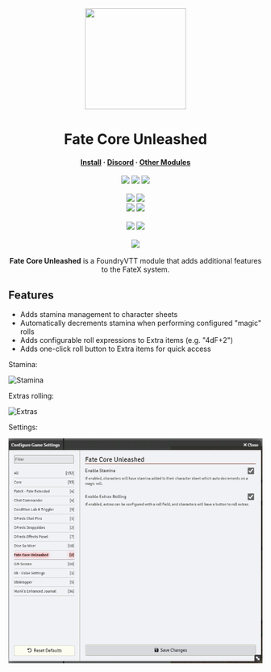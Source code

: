 <div align="center">
  <img src="https://i.imgur.com/gOZy3Jf.png" width="200" height="200"/>
</div>
<h1 align="center">Fate Core Unleashed</h1>

<h4 align="center">
  <a href="https://foundryvtt.com/packages/fate-core-unleashed">Install</a>
  ·
  <a href="https://discord.gg/Wq8AEV9bWb">Discord</a>
  ·
  <a href="https://dfreds-modules.com">Other Modules</a>
</h4>

<p align="center">
    <a href="https://github.com/DFreds/fate-core-unleashed/pulse"><img src="https://img.shields.io/github/last-commit/DFreds/fate-core-unleashed?style=for-the-badge&logo=github&color=7dc4e4&logoColor=D9E0EE&labelColor=302D41"/></a>
    <a href="https://github.com/DFreds/fate-core-unleashed/releases/latest"><img src="https://img.shields.io/github/v/release/DFreds/fate-core-unleashed?style=for-the-badge&logo=gitbook&color=8bd5ca&logoColor=D9E0EE&labelColor=302D41"/></a>
    <a href="https://github.com/DFreds/fate-core-unleashed/stargazers"><img src="https://img.shields.io/github/stars/DFreds/fate-core-unleashed?style=for-the-badge&logo=apachespark&color=eed49f&logoColor=D9E0EE&labelColor=302D41"/></a>
    <br/>
    <br/>
    <img src="https://img.shields.io/badge/dynamic/json.svg?url=https://raw.githubusercontent.com/DFreds/fate-core-unleashed/main/static/module.json&label=Foundry%20Version&query=$.compatibility.verified&colorB=fe6a1f&style=for-the-badge&logo=foundryvirtualtabletop">
    <a href="https://forge-vtt.com/bazaar#package=fate-core-unleashed"><img src="https://img.shields.io/badge/dynamic/json?label=Forge%20Installs&query=package.installs&suffix=%25&url=https://forge-vtt.com/api/bazaar/package/fate-core-unleashed&colorB=68a74f&style=for-the-badge&logo=condaforge"/></a>
    <br/>
    <img src="https://img.shields.io/github/downloads/DFreds/fate-core-unleashed/latest/fate-core-unleashed.zip?color=2b82fc&label=LATEST%20DOWNLOADS&style=for-the-badge">
    <img src="https://img.shields.io/github/downloads/DFreds/fate-core-unleashed/total?color=2b82fc&label=TOTAL%20DOWNLOADS&style=for-the-badge">
    <br/>
    <br/>
    <a href="https://www.patreon.com/dfreds"><img src="https://img.shields.io/badge/-Patreon-%23f96854?style=for-the-badge&logo=patreon"/></a>
    <a href="https://www.buymeacoffee.com/dfreds"><img src="https://img.shields.io/badge/-Buy%20Me%20A%20Coffee-%23ff813f?style=for-the-badge&logo=buymeacoffee"/></a>
    <br/>
    <br/>
    <a href="https://discord.gg/Wq8AEV9bWb"><img src="https://img.shields.io/discord/1200171647022403664?style=for-the-badge&logo=discord&label=Discord&labelColor=%231c1e1f&color=%235865f2&link=https%3A%2F%2Fdiscord.gg%2FWq8AEV9bWb"/></a>
</p>

<p align="center">
    <b>Fate Core Unleashed</b> is a FoundryVTT module that adds additional
    features to the FateX system.
</p>

## Features

- Adds stamina management to character sheets
- Automatically decrements stamina when performing configured "magic" rolls
- Adds configurable roll expressions to Extra items (e.g. "4dF+2")
- Adds one-click roll button to Extra items for quick access

Stamina:

![Stamina](./docs/stamina-demo.gif)

Extras rolling:

![Extras](./docs/extra-demo.gif)

Settings:

![Settings](./docs/settings.png)
